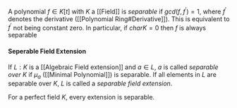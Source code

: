 A polynomial $f\in K[t]$ with $K$ a [[Field]] is *separable* if $gcd(f,f^{\prime})=1$, where $f^{\prime}$ denotes the derivative ([[Polynomial Ring#Derivative]]).
This is equivalent to $f^{\prime}$ not being constant zero. In particular, if $charK= 0$ then $f$ is always separable

#### Seperable Field Extension

If $L:K$ is a [[Algebraic Field extension]] and $a\in L$, $a$ is called *separable over $K$* if $\mu_a$ ([[Minimal Polynomial]]) is separable.
If all elements in $L$ are separable over $K$, $L$ is called a *separable field extension*.

For a perfect field $K$, every extension is separable.